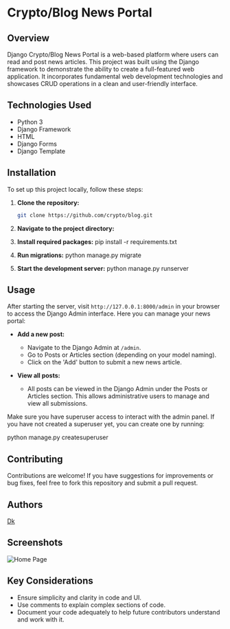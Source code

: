 # Crypto/Blog News Portal

## Overview

Django Crypto/Blog News Portal is a web-based platform where users can read and post news articles. This project was built using the Django framework to demonstrate the ability to create a full-featured web application. It incorporates fundamental web development technologies and showcases CRUD operations in a clean and user-friendly interface.

## Technologies Used

- Python 3
- Django Framework
- HTML
- Django Forms
- Django Template

## Installation

To set up this project locally, follow these steps:

1. **Clone the repository:**
   ```bash
   git clone https://github.com/crypto/blog.git
2. **Navigate to the project directory:**

3. **Install required packages:**
pip install -r requirements.txt
4. **Run migrations:**
python manage.py migrate
5. **Start the development server:**
python manage.py runserver

## Usage
After starting the server, visit `http://127.0.0.1:8000/admin` in your browser to access the Django Admin interface. Here you can manage your news portal:

- **Add a new post:**
  - Navigate to the Django Admin at `/admin`.
  - Go to Posts or Articles section (depending on your model naming).
  - Click on the 'Add' button to submit a new news article.

- **View all posts:**
  - All posts can be viewed in the Django Admin under the Posts or Articles section. This allows administrative users to manage and view all submissions.

Make sure you have superuser access to interact with the admin panel. If you have not created a superuser yet, you can create one by running:

python manage.py createsuperuser


## Contributing
Contributions are welcome! If you have suggestions for improvements or bug fixes, feel free to fork this repository and submit a pull request.

## Authors
[Dk](https://github.com/oscardkyou)


## Screenshots
![Home Page](img\123.png)

## Key Considerations
- Ensure simplicity and clarity in code and UI.
- Use comments to explain complex sections of code.
- Document your code adequately to help future contributors understand and work with it.

